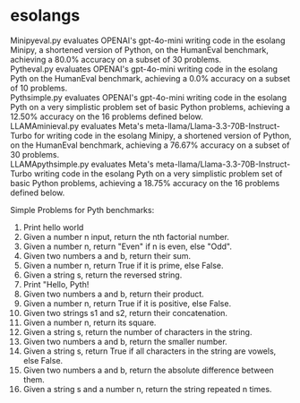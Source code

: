 # esolangs
  Minipyeval.py evaluates OPENAI's gpt-4o-mini writing code in the esolang Minipy, a shortened version of Python, on the HumanEval benchmark, achieving a 80.0% accuracy on a subset of 30 problems.  <br> 
  Pytheval.py evaluates OPENAI's gpt-4o-mini writing code in the esolang Pyth on the HumanEval benchmark, achieving a 0.0% accuracy on a subset of 10 problems.  <br> 
  Pythsimple.py evaluates OPENAI's gpt-4o-mini writing code in the esolang Pyth on a very simplistic problem set of basic Python problems, achieving a 12.50% accuracy on the 16 problems defined below.  <br> 
  LLAMAminieval.py evaluates Meta's meta-llama/Llama-3.3-70B-Instruct-Turbo for writing code in the esolang Minipy, a shortened version of Python, on the HumanEval benchmark, achieving a 76.67% accuracy on a subset of 30 problems.  <br> 
  LLAMApythsimple.py evaluates  Meta's meta-llama/Llama-3.3-70B-Instruct-Turbo writing code in the esolang Pyth on a very simplistic problem set of basic Python problems, achieving a 18.75% accuracy on the 16 problems defined below. 

Simple Problems for Pyth benchmarks: 
1. Print hello world
2. Given a number n input, return the nth factorial number.
3. Given a number n, return "Even" if n is even, else "Odd".
4. Given two numbers a and b, return their sum.
5. Given a number n, return True if it is prime, else False.
6. Given a string s, return the reversed string.
7. Print "Hello, Pyth!
8. Given two numbers a and b, return their product.
9. Given a number n, return True if it is positive, else False.
10. Given two strings s1 and s2, return their concatenation.
11. Given a number n, return its square.
12. Given a string s, return the number of characters in the string.
13. Given two numbers a and b, return the smaller number.
14. Given a string s, return True if all characters in the string are vowels, else False.
15. Given two numbers a and b, return the absolute difference between them.
16. Given a string s and a number n, return the string repeated n times.
